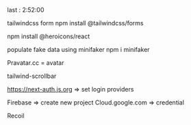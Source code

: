 last : 2:52:00

tailwindcss form
npm install @tailwindcss/forms

npm install @heroicons/react


populate fake data using minifaker
npm i minifaker

Pravatar.cc = avatar


tailwind-scrollbar

https://next-auth.js.org => set login providers

Firebase => create new project
Cloud.google.com => credential

Recoil

